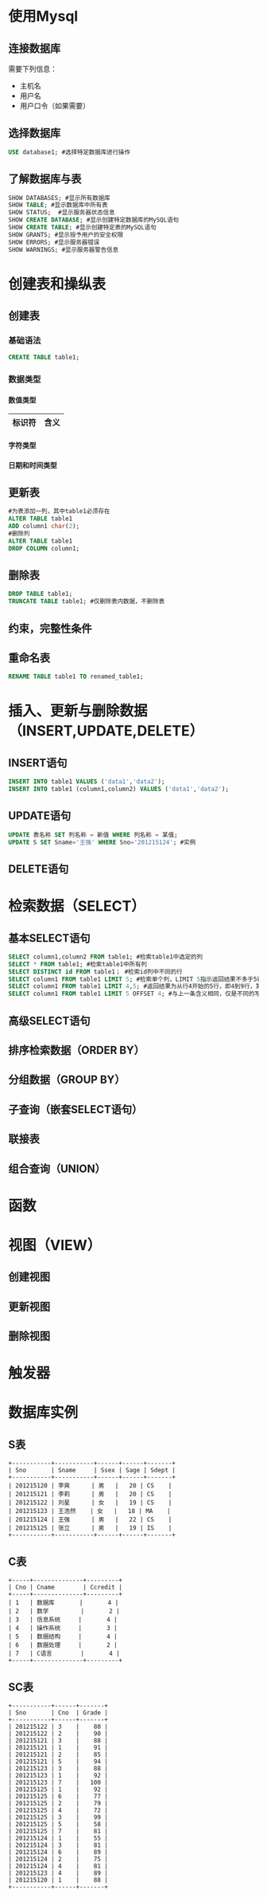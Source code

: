 # 使用Mysql

## 连接数据库
需要下列信息：
* 主机名
* 用户名
* 用户口令（如果需要）
  
## 选择数据库
```sql
USE database1; #选择特定数据库进行操作
```

## 了解数据库与表
```sql
SHOW DATABASES; #显示所有数据库
SHOW TABLE; #显示数据库中所有表
SHOW STATUS;  #显示服务器状态信息
SHOW CREATE DATABASE; #显示创建特定数据库的MySQL语句
SHOW CREATE TABLE; #显示创建特定表的MySQL语句
SHOW GRANTS; #显示授予用户的安全权限
SHOW ERRORS; #显示服务器错误
SHOW WARNINGS; #显示服务器警告信息
```


# 创建表和操纵表

## 创建表

### 基础语法
```sql
CREATE TABLE table1;
```

### 数据类型

#### 数值类型
| 标识符 | 含义 |
| - | -|

#### 字符类型

#### 日期和时间类型

## 更新表
```sql
#为表添加一列，其中table1必须存在
ALTER TABLE table1
ADD column1 char(2);
#删除列
ALTER TABLE table1
DROP COLUMN column1;
```

## 删除表
```sql
DROP TABLE table1;
TRUNCATE TABLE table1; #仅删除表内数据，不删除表
```

## 约束，完整性条件

## 重命名表
```sql
RENAME TABLE table1 TO renamed_table1;
```

# 插入、更新与删除数据（INSERT,UPDATE,DELETE）

## INSERT语句
```sql
INSERT INTO table1 VALUES ('data1','data2');
INSERT INTO table1 (column1,column2) VALUES ('data1','data2');
```

## UPDATE语句
```sql
UPDATE 表名称 SET 列名称 = 新值 WHERE 列名称 = 某值;
UPDATE S SET Sname='王强' WHERE Sno='201215124'; #实例
```

## DELETE语句

# 检索数据（SELECT）

## 基本SELECT语句
```sql
SELECT column1,column2 FROM table1; #检索table1中选定的列
SELECT * FROM table1; #检索table1中所有列
SELECT DISTINCT id FROM table1； #检索id列中不同的行
SELECT column1 FROM table1 LIMIT 5; #检索单个列，LIMIT 5指示返回结果不多于5行
SELECT column1 FROM table1 LIMIT 4,5; #返回结果为从行4开始的5行，即4到9行，第一个数为开始位置，第二个数为检索行数
SELECT column1 FROM table1 LIMIT 5 OFFSET 4; #与上一条含义相同，仅是不同的写法
```

## 高级SELECT语句

## 排序检索数据（ORDER BY）

## 分组数据（GROUP BY）

## 子查询（嵌套SELECT语句）

## 联接表

## 组合查询（UNION）


# 函数


# 视图（VIEW）

## 创建视图

## 更新视图

## 删除视图


# 触发器    


# 数据库实例

## S表
    +-----------+-----------+------+------+-------+
    | Sno       | Sname     | Ssex | Sage | Sdept |
    +-----------+-----------+------+------+-------+
    | 201215120 | 李爽      | 男   |   20 | CS    |
    | 201215121 | 李莉      | 男   |   20 | CS    |
    | 201215122 | 刘星      | 女   |   19 | CS    |
    | 201215123 | 王浩然    | 女   |   18 | MA    |
    | 201215124 | 王强      | 男   |   22 | CS    |
    | 201215125 | 张立      | 男   |   19 | IS    |
    +-----------+-----------+------+------+-------+

## C表
    +-----+--------------+---------+
    | Cno | Cname        | Ccredit |
    +-----+--------------+---------+
    | 1   | 数据库       |       4 |
    | 2   | 数学         |       2 |
    | 3   | 信息系统     |       4 |
    | 4   | 操作系统     |       3 |
    | 5   | 数据结构     |       4 |
    | 6   | 数据处理     |       2 |
    | 7   | C语言        |       4 |
    +-----+--------------+---------+
## SC表
    +-----------+------+-------+
    | Sno       | Cno  | Grade |
    +-----------+------+-------+
    | 201215122 | 3    |    80 |
    | 201215122 | 2    |    90 |
    | 201215121 | 3    |    88 |
    | 201215121 | 1    |    91 |
    | 201215121 | 2    |    85 |
    | 201215121 | 5    |    94 |
    | 201215123 | 3    |    88 |
    | 201215123 | 1    |    92 |
    | 201215123 | 7    |   100 |
    | 201215125 | 1    |    92 |
    | 201215125 | 6    |    77 |
    | 201215125 | 2    |    79 |
    | 201215125 | 4    |    72 |
    | 201215125 | 3    |    99 |
    | 201215125 | 5    |    58 |
    | 201215125 | 7    |    81 |
    | 201215124 | 1    |    55 |
    | 201215124 | 3    |    81 |
    | 201215124 | 6    |    89 |
    | 201215124 | 2    |    75 |
    | 201215124 | 4    |    81 |
    | 201215123 | 4    |    89 |
    | 201215120 | 1    |    88 |
    +-----------+------+-------+
